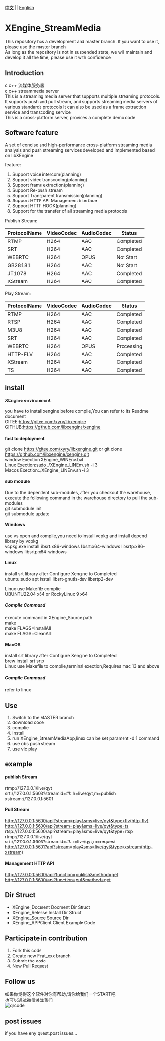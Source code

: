 [中文](README.md) ||  [English](README.en.md)  
# XEngine_StreamMedia
This repository has a development and master branch. If you want to use it, please use the master branch  
As long as the repository is not in suspended state, we will maintain and develop it all the time, please use it with confidence  

## Introduction
c c++ 流媒体服务器  
c c++ streammedia server  
This is a streaming media server that supports multiple streaming protocols. It supports push and pull stream, and supports streaming media servers of various standards protocols
It can also be used as a frame extraction service and transcoding service  
This is a cross-platform server, provides a complete demo code  

## Software feature
A set of concise and high-performance cross-platform streaming media analysis and push streaming services developed and implemented based on libXEngine  

feature:  
1. Support voice intercom(planning)
2. Support video transcoding(planning)
3. Support frame extraction(planning)
4. Support Re-push stream 
5. Support Transparent transmission(planning)
6. Support HTTP API Management interface
7. Support HTTP HOOK(planning)
8. Support for the transfer of all streaming media protocols

Publish Stream:

| ProtocolName | VideoCodec  | AudioCodec | Status |
| -------- | --------- | -------- | -------- |
| RTMP     | H264      | AAC      | Completed   |
| SRT      | H264      | AAC      | Completed   |
| WEBRTC   | H264      | OPUS     | Not Start   |
| GB28181  | H264      | AAC      | Not Start   |
| JT1078   | H264      | AAC      | Completed   |
| XStream  | H264      | AAC      | Completed   |
  
Play Stream:

| ProtocolName | VideoCodec  | AudioCodec | Status |
| -------- | --------- | -------- | -------- |
| RTMP     | H264      | AAC      | Completed   |
| RTSP     | H264      | AAC      | Completed   |
| M3U8     | H264      | AAC      | Completed   |
| SRT      | H264      | AAC      | Completed   |
| WEBRTC   | H264      | OPUS     | Processing  |
| HTTP-FLV | H264      | AAC      | Completed   |
| XStream  | H264      | AAC      | Completed   |
| TS       | H264      | AAC      | Completed   |

## install

#### XEngine environment
you have to install xengine before complie,You can refer to its Readme document  
GITEE:https://gitee.com/xyry/libxengine  
GITHUB:https://github.com/libxengine/xengine  

#### fast to deployment
git clone https://gitee.com/xyry/libxengine.git or git clone https://github.com/libxengine/xengine.git  
window Exection XEngine_WINEnv.bat  
Linux Exection:sudo ./XEngine_LINEnv.sh -i 3  
Macos Exection:./XEngine_LINEnv.sh -i 3  

#### sub module
Due to the dependent sub-modules, after you checkout the warehouse, execute the following command in the warehouse directory to pull the sub-modules  
git submodule init  
git submodule update  

#### Windows
use vs open and complie,you need to install vcpkg and install depend library by vcpkg  
vcpkg.exe install libsrt:x86-windows libsrt:x64-windows libsrtp:x86-windows libsrtp:x64-windows
#### Linux
install srt library after Configure Xengine to Completed  
ubuntu:sudo apt install libsrt-gnutls-dev libsrtp2-dev  

Linux use Makefile complie  
UBUNTU22.04 x64 or RockyLinux 9 x64  

##### Compile Command
execute command in XEngine_Source path   
make  
make FLAGS=InstallAll  
make FLAGS=CleanAll  

#### MacOS
install srt library after Configure Xengine to Completed  
brew install srt srtp  
Linux use Makefile to complie,terminal exection,Requires mac 13 and above 

##### Compile Command
refer to linux

## Use

1.  Switch to the MASTER branch
2.  download code
3.  complie
4.  install
5.  run XEngine_StreamMediaApp,linux can be set parament -d 1 command
6.  use obs push stream
7.  use vlc play

## example 
#### publish Stream
rtmp://127.0.0.1/live/qyt  
srt://127.0.0.1:5603?streamid=#!::h=live/qyt,m=publish  
xstream://127.0.0.1:5601

#### Pull Stream
http://127.0.0.1:5600/api?stream=play&sms=live/qyt&type=flv(http-flv)  
http://127.0.0.1:5600/api?stream=play&sms=live/qyt&type=ts  
rtsp://127.0.0.1:5600/api?stream=play&sms=live/qyt&type=rtsp  
rtmp://127.0.0.1/live/qyt  
srt://127.0.0.1:5603?streamid=#!::r=live/qyt,m=request  
http://127.0.0.1:5601?api?stream=play&sms=live/qyt&type=xstream(http-xstream)

#### Management HTTP API
http://127.0.0.1:5600/api?function=publish&method=get  
http://127.0.0.1:5600/api?function=pull&method=get

## Dir Struct
- XEngine_Docment Docment Dir Struct
- XEngine_Release Install Dir Struct
- XEngine_Source Source Dir
- XEngine_APPClient Client Example Code

## Participate in contribution

1.  Fork this code
2.  Create new Feat_xxx branch
3.  Submit the code
4.  New Pull Request

## Follow us

如果你觉得这个软件对你有帮助,请你给我们一个START吧  
也可以通过微信关注我们  
![qrcode](https://www.xyry.org/qrcode.jpg)

## post issues

if you have eny quest.post issues...
